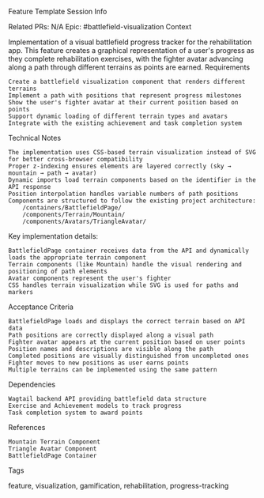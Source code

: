 Feature Template
Session Info

Related PRs: N/A
Epic: #battlefield-visualization
Context

Implementation of a visual battlefield progress tracker for the rehabilitation app. This feature creates a graphical representation of a user's progress as they complete rehabilitation exercises, with the fighter avatar advancing along a path through different terrains as points are earned.
Requirements

    Create a battlefield visualization component that renders different terrains
    Implement a path with positions that represent progress milestones
    Show the user's fighter avatar at their current position based on points
    Support dynamic loading of different terrain types and avatars
    Integrate with the existing achievement and task completion system

Technical Notes

    The implementation uses CSS-based terrain visualization instead of SVG for better cross-browser compatibility
    Proper z-indexing ensures elements are layered correctly (sky → mountain → path → avatar)
    Dynamic imports load terrain components based on the identifier in the API response
    Position interpolation handles variable numbers of path positions
    Components are structured to follow the existing project architecture:
        /containers/BattlefieldPage/
        /components/Terrain/Mountain/
        /components/Avatars/TriangleAvatar/

Key implementation details:

    BattlefieldPage container receives data from the API and dynamically loads the appropriate terrain component
    Terrain components (like Mountain) handle the visual rendering and positioning of path elements
    Avatar components represent the user's fighter
    CSS handles terrain visualization while SVG is used for paths and markers

Acceptance Criteria

    BattlefieldPage loads and displays the correct terrain based on API data
    Path positions are correctly displayed along a visual path
    Fighter avatar appears at the current position based on user points
    Position names and descriptions are visible along the path
    Completed positions are visually distinguished from uncompleted ones
    Fighter moves to new positions as user earns points
    Multiple terrains can be implemented using the same pattern

Dependencies

    Wagtail backend API providing battlefield data structure
    Exercise and Achievement models to track progress
    Task completion system to award points

References

    Mountain Terrain Component
    Triangle Avatar Component
    BattlefieldPage Container

Tags

feature, visualization, gamification, rehabilitation, progress-tracking